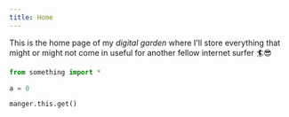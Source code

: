 ```yaml
---
title: Home
---
```


This is the home page of my _digital garden_ where I'll store everything that might or might not come in useful for another fellow internet surfer 🏄😎

```py
from something import *

a = 0

manger.this.get()
```

